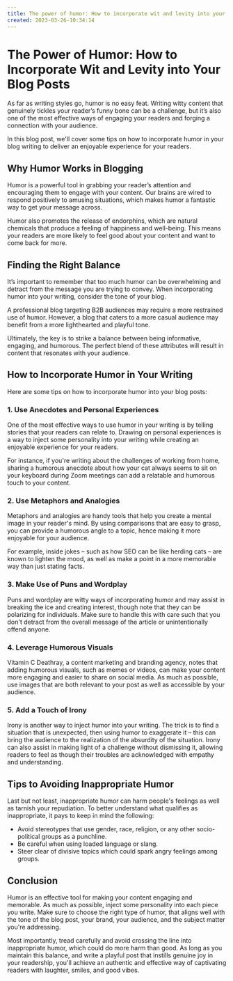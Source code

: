 ```yaml
---
title: The power of humor: How to incorporate wit and levity into your blog posts42
created: 2023-03-26-10:34:14
---
```


# The Power of Humor: How to Incorporate Wit and Levity into Your Blog Posts

As far as writing styles go, humor is no easy feat. Writing witty content that genuinely tickles your reader’s funny bone can be a challenge, but it’s also one of the most effective ways of engaging your readers and forging a connection with your audience. 

In this blog post, we'll cover some tips on how to incorporate humor in your blog writing to deliver an enjoyable experience for your readers.

## Why Humor Works in Blogging

Humor is a powerful tool in grabbing your reader’s attention and encouraging them to engage with your content. Our brains are wired to respond positively to amusing situations, which makes humor a fantastic way to get your message across.

Humor also promotes the release of endorphins, which are natural chemicals that produce a feeling of happiness and well-being. This means your readers are more likely to feel good about your content and want to come back for more.

## Finding the Right Balance

It’s important to remember that too much humor can be overwhelming and detract from the message you are trying to convey. When incorporating humor into your writing, consider the tone of your blog.

A professional blog targeting B2B audiences may require a more restrained use of humor. However, a blog that caters to a more casual audience may benefit from a more lighthearted and playful tone.

Ultimately, the key is to strike a balance between being informative, engaging, and humorous. The perfect blend of these attributes will result in content that resonates with your audience.

## How to Incorporate Humor in Your Writing

Here are some tips on how to incorporate humor into your blog posts:

### 1. Use Anecdotes and Personal Experiences

One of the most effective ways to use humor in your writing is by telling stories that your readers can relate to. Drawing on personal experiences is a way to inject some personality into your writing while creating an enjoyable experience for your readers.

For instance, if you're writing about the challenges of working from home, sharing a humorous anecdote about how your cat always seems to sit on your keyboard during Zoom meetings can add a relatable and humorous touch to your content.

### 2. Use Metaphors and Analogies

Metaphors and analogies are handy tools that help you create a mental image in your reader's mind. By using comparisons that are easy to grasp, you can provide a humorous angle to a topic, hence making it more enjoyable for your audience.

For example, inside jokes – such as how SEO can be like herding cats – are known to lighten the mood, as well as make a point in a more memorable way than just stating facts.

### 3. Make Use of Puns and Wordplay

Puns and wordplay are witty ways of incorporating humor and may assist in breaking the ice and creating interest, though note that they can be polarizing for individuals. Make sure to handle this with care such that you don't detract from the overall message of the article or unintentionally offend anyone.

### 4. Leverage Humorous Visuals

Vitamin C Deathray, a content marketing and branding agency, notes that adding humorous visuals, such as memes or videos, can make your content more engaging and easier to share on social media. As much as possible, use images that are both relevant to your post as well as accessible by your audience.

### 5. Add a Touch of Irony

Irony is another way to inject humor into your writing. The trick is to find a situation that is unexpected, then using humor to exaggerate it – this can bring the audience to the realization of the absurdity of the situation. Irony can also assist in making light of a challenge without dismissing it, allowing readers to feel as though their troubles are acknowledged with empathy and understanding.

## Tips to Avoiding Inappropriate Humor

Last but not least, inappropriate humor can harm people's feelings as well as tarnish your repudiation. To better understand what qualifies as inappropriate, it pays to keep in mind the following:

- Avoid stereotypes that use gender, race, religion, or any other socio-political groups as a punchline.
- Be careful when using loaded language or slang.
- Steer clear of divisive topics which could spark  angry feelings among groups.

## Conclusion

Humor is an effective tool for making your content engaging and memorable. As much as possible, inject some personality into each piece you write. Make sure to choose the right type of humor, that aligns well with the tone of the blog post, your brand, your audience, and the subject matter you're addressing.

Most importantly, tread carefully and avoid crossing the line into inappropriate humor, which could do more harm than good. As long as you maintain this balance, and write a playful post that instills genuine joy in your readership, you'll achieve an authentic and effective way of captivating readers with laughter, smiles, and good vibes.
